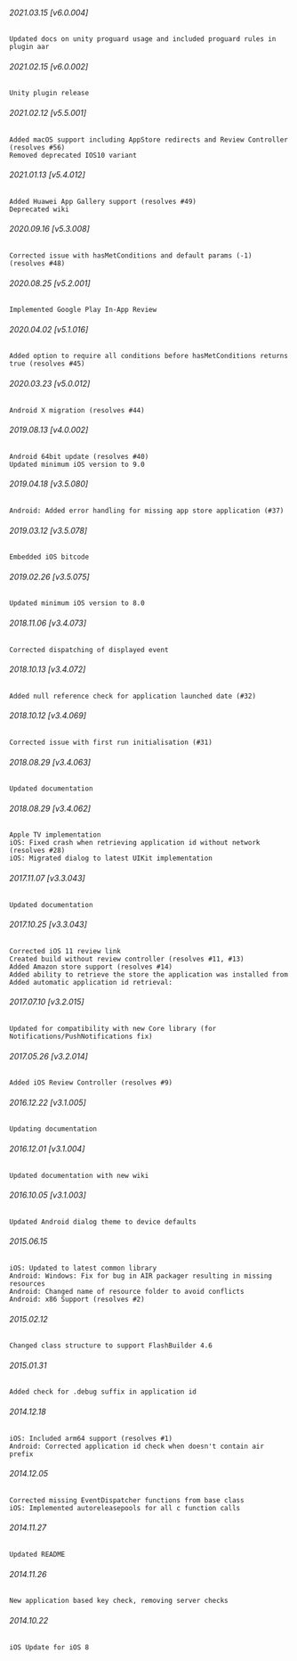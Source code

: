 

###### 2021.03.15 [v6.0.004]

```
Updated docs on unity proguard usage and included proguard rules in plugin aar
```


###### 2021.02.15 [v6.0.002]

```
Unity plugin release
```


###### 2021.02.12 [v5.5.001]

```
Added macOS support including AppStore redirects and Review Controller (resolves #56)
Removed deprecated IOS10 variant
```


###### 2021.01.13 [v5.4.012]

```
Added Huawei App Gallery support (resolves #49)
Deprecated wiki
```


###### 2020.09.16 [v5.3.008]

```
Corrected issue with hasMetConditions and default params (-1) (resolves #48)
```


###### 2020.08.25 [v5.2.001]

```
Implemented Google Play In-App Review
```


###### 2020.04.02 [v5.1.016]

```
Added option to require all conditions before hasMetConditions returns true (resolves #45)
```


###### 2020.03.23 [v5.0.012]

```
Android X migration (resolves #44)
```


###### 2019.08.13 [v4.0.002]

```
Android 64bit update (resolves #40)
Updated minimum iOS version to 9.0
```


###### 2019.04.18 [v3.5.080]

```
Android: Added error handling for missing app store application (#37)
```


###### 2019.03.12 [v3.5.078]

```
Embedded iOS bitcode
```


###### 2019.02.26 [v3.5.075]

```
Updated minimum iOS version to 8.0
```


###### 2018.11.06 [v3.4.073]

```
Corrected dispatching of displayed event
```


###### 2018.10.13 [v3.4.072]

```
Added null reference check for application launched date (#32)
```


###### 2018.10.12 [v3.4.069]

```
Corrected issue with first run initialisation (#31)
```


###### 2018.08.29 [v3.4.063]

```
Updated documentation
```


###### 2018.08.29 [v3.4.062]

```
Apple TV implementation
iOS: Fixed crash when retrieving application id without network (resolves #28)
iOS: Migrated dialog to latest UIKit implementation

```


###### 2017.11.07 [v3.3.043]

```
Updated documentation
```


###### 2017.10.25 [v3.3.043]

```
Corrected iOS 11 review link
Created build without review controller (resolves #11, #13)
Added Amazon store support (resolves #14)
Added ability to retrieve the store the application was installed from
Added automatic application id retrieval:
```


###### 2017.07.10 [v3.2.015]

```
Updated for compatibility with new Core library (for Notifications/PushNotifications fix)
```


###### 2017.05.26 [v3.2.014]

```
Added iOS Review Controller (resolves #9)
```


###### 2016.12.22 [v3.1.005]

```
Updating documentation
```


###### 2016.12.01 [v3.1.004]

```
Updated documentation with new wiki
```


###### 2016.10.05 [v3.1.003]

```
Updated Android dialog theme to device defaults
```


###### 2015.06.15

```
iOS: Updated to latest common library
Android: Windows: Fix for bug in AIR packager resulting in missing resources
Android: Changed name of resource folder to avoid conflicts
Android: x86 Support (resolves #2)
```


###### 2015.02.12

```
Changed class structure to support FlashBuilder 4.6
```


###### 2015.01.31

```
Added check for .debug suffix in application id
```


###### 2014.12.18

```
iOS: Included arm64 support (resolves #1) 
Android: Corrected application id check when doesn't contain air prefix 
```


###### 2014.12.05

```
Corrected missing EventDispatcher functions from base class
iOS: Implemented autoreleasepools for all c function calls
```


###### 2014.11.27

```
Updated README
```


###### 2014.11.26

```
New application based key check, removing server checks
```


###### 2014.10.22

```
iOS Update for iOS 8
```

